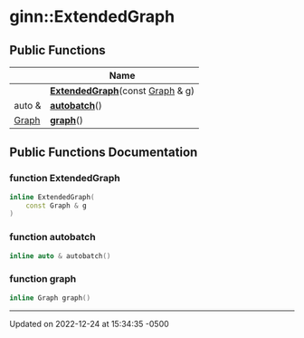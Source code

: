 # ginn::ExtendedGraph




## Public Functions

<span class="api-table">

|                | Name           |
| -------------- | -------------- |
| | **[ExtendedGraph](api/Classes/classginn_1_1_extended_graph.md#function-extendedgraph)**(const [Graph](api/Classes/classginn_1_1_graph.md) & g) |
| auto & | **[autobatch](api/Classes/classginn_1_1_extended_graph.md#function-autobatch)**() |
| [Graph](api/Classes/classginn_1_1_graph.md) | **[graph](api/Classes/classginn_1_1_extended_graph.md#function-graph)**() |


</span>

## Public Functions Documentation

### function ExtendedGraph

```cpp
inline ExtendedGraph(
    const Graph & g
)
```


### function autobatch

```cpp
inline auto & autobatch()
```


### function graph

```cpp
inline Graph graph()
```


-------------------------------

Updated on 2022-12-24 at 15:34:35 -0500